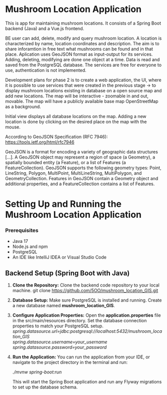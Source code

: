 
# Mushroom Location Application

This is app for maintaining mushroom locations.  It consists of a Spring Boot backend (Java) and a Vue.js frontend.

BE user can add, delete, modify and query mushroom location.  A location is characterized by name, location coordinates and description. The aim is to share inforamtion in free text what mushrooms can be found and  in that place. Aplication uses GeoJSON format as input-output for its services.
Adding, deleting, modifying are done one object at a time.
Data is read and saved from the PostgreSQL database. The services are free for everyone to use, authentication is not implemented.

Development plans for phase 2 is to create a web application, the UI, where it is possible to use services that  were created in the previous stage -> to display mushroom locations existing in database on a open source map and add new locations.
The map will be interactive - zoomable in and out, movable. The map will have a publicly available base map OpenStreetMap as a background.

Initial view displays all database locations on the map.
Adding a new location is done by clicking on the desired place on the map with the mouse.


According to GeoJSON Specification (RFC 7946):
https://tools.ietf.org/html/rfc7946

GeoJSON is a format for encoding a variety of geographic data structures […]. A GeoJSON object may represent a region of space (a Geometry), a spatially bounded entity (a Feature), or a list of Features (a FeatureCollection). GeoJSON supports the following geometry types: Point, LineString, Polygon, MultiPoint, MultiLineString, MultiPolygon, and GeometryCollection. Features in GeoJSON contain a Geometry object and additional properties, and a FeatureCollection contains a list of Features.

# Setting Up and Running the Mushroom Location Application

### Prerequisites

* Java 17
* Node.js and npm
* PostgreSQL
* An IDE like IntelliJ IDEA or Visual Studio Code
 
## Backend Setup (Spring Boot with Java)

1. **Clone the Repository:** Clone the backend code repository to your local machine.
   git clone https://github.com/5OO/mushroom_location_GIS.git
2. **Database Setup:** Make sure PostgreSQL is installed and running. Create a new database named **mushroom_location_GIS**. 
3. **Configure Application Properties:** Open the **application.properties** file in the src/main/resources directory. Set the database connection properties to match your PostgreSQL setup.  
   *spring.datasource.url=jdbc:postgresql://localhost:5432/mushroom_location_GIS*  
   *spring.datasource.username=your_username*  
   *spring.datasource.password=your_password*    
4. **Run the Application:** You can run the application from your IDE, or navigate to the project directory in the terminal and run:  
   
   *./mvnw spring-boot:run*  

   This will start the Spring Boot application and run any Flyway migrations to set up the database schema.  

